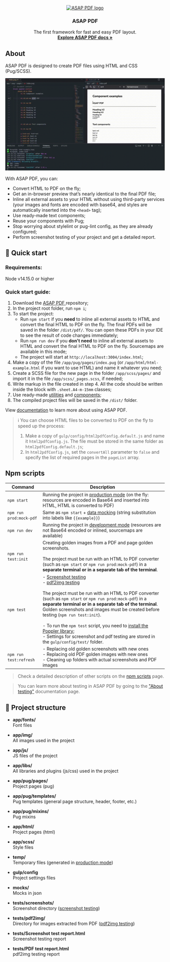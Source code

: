 <p align="center">
	<a href="https://asap-pdf.com/">
		<img src="https://asap-pdf.com/favicon/android-chrome-512x512.png" alt="ASAP PDF logo" width="110" height="110">
	</a>
</p>

<h3 align="center">ASAP PDF</h3>

<p align="center">
	The first framework for fast and easy PDF layout.
	<br>
	<a href="https://asap-pdf.com/storybook-static/index.html?path=/story/introduction-welcome--page">
		<strong>Explore ASAP PDF docs »</strong>
	</a>
</p>


## About

ASAP PDF is designed to create PDF files using HTML and CSS (Pug/SCSS).

![ASAP PDF Demo](/demo.gif)

With ASAP PDF, you can:

+ Convert HTML to PDF on the fly;
+ Get an in-browser preview that’s nearly identical to the final PDF file;
+ Inline all external assets to your HTML without using third-party services (your images and fonts are encoded with
base64, and styles are automatically inserted into the `<head>` tag);
+ Use ready-made text components;
+ Reuse your components with Pug;
+ Stop worrying about stylelint or pug-lint config, as they are already configured;
+ Perform screenshot testing of your project and get a detailed report.


## 🚀 Quick start

### Requirements:

Node v14.15.0 or higher

### Quick start guide:

<ol>
	<li>
		Download the <a href="https://github.com/ArtoriasVictrix/asap-pdf" rel="noopener">ASAP PDF </a>repository;
	</li>
	<li>
		In the project root folder, run <code>npm i</code>;
	</li>
	<li>
		To start the project:
		<ul>
			<li>
				Run <code>npm start</code> if you <strong>need</strong> to inline all external assets to HTML and
				convert the final HTML to PDF on the fly. The final PDFs will be saved in the folder <code>/dist/pdf/</code>.
				You can open these PDFs in your IDE to see the result of code changes immediately;
			</li>
			<li>
				Run <code>npm run dev</code> if you <strong>don't need</strong> to inline all external assets to HTML
				and convert the final HTML to PDF on the fly. Sourcemaps are available in this mode;
			</li>
			<li>
				The project will start at <code>http://localhost:3004/index.html</code>;
			</li>
		</ul>
	</li>
	<li>
		Make a copy of the file <code>/app/pug/pages/index.pug</code> (or <code>/app/html/html-example.html</code> if you want to use HTML) and name it whatever you need;
	</li>
	<li>
		Create a SCSS file for the new page in the folder <code>/app/scss/pages/</code> and import it in the file <code>/app/scss/_pages.scss</code>, if needed;
	</li>
	<li>
		Write markup in the file created in step 4. All the code should be written inside the block with <code>.sheet.A4-m-15mm</code> classes;
	</li>
	<li>
		Use ready-made <a href="https://asap-pdf.com/storybook-static/index.html?path=/story/utilities-main-display--page">utilities</a> and <a href="https://asap-pdf.com/storybook-static/index.html?path=/story/introduction-components--page">components</a>;
	</li>
	<li>
		The compiled project files will be saved in the <code>/dist/</code> folder.
	</li>
</ol>

<p>
	View <a href="https://asap-pdf.com/storybook-static/index.html?path=/story/introduction-welcome--page" target="_blank">documentation</a> to learn more about using ASAP PDF.
</p>

<blockquote>
    <p>
		ℹ️ You can choose HTML files to be converted to PDF on the fly to speed up the process:
	</p>
    <ol>
        <li>
			Make a copy of <code>gulp/config/html2pdfConfig.default.js</code> and name it <code>html2pdfConfig.js</code>. The file must be stored in the same folder as <code>html2pdfConfig.default.js</code>;
        </li>
        <li>
			In <code>html2pdfConfig.js</code>, set the <code>convertAll</code> parameter to <code>false</code> and specify the list of required pages in the <code>pageList</code> array.
        </li>
    </ol>
</blockquote>


## Npm scripts

| Command                 | Description                                                                                                                                                                                                                                                                                                                                                                                                                                                                                                                                                         |
|-------------------------|---------------------------------------------------------------------------------------------------------------------------------------------------------------------------------------------------------------------------------------------------------------------------------------------------------------------------------------------------------------------------------------------------------------------------------------------------------------------------------------------------------------------------------------------------------------------|
| `npm start`             | Running the project in [production mode](https//asap-pdf.com/storybook-static/index.html?path=/story/get-started-npm-scripts--page#production) (on the fly: resources are encoded in Base64 and inserted into HTML, HTML is converted to PDF)                                                                                                                                                                                                                                                                                                                                                                                                                                           |
| `npm run prod:mock-pdf` | Same as `npm start` + [data mocking](https://asap-pdf.com/storybook-static/index.html?path=/story/test-mocking--page) (string substitution into labels like  `{{example}}`)                                                                                                                                                                                                                                                                                                                                                                                                                                     |
| `npm run dev`           | Running the project in [development mode](https//asap-pdf.com/storybook-static/index.html?path=/story/get-started-npm-scripts--page#development) (resources are not Base64 encoded or inlined, sourcemaps are available)                                                                                                                                                                                                                                                                                                                                                                                                                                                           |
| `npm run test:init`     | Creating golden images from a PDF and page golden screenshots.<br><br>The project must be run with an HTML to PDF converter (such as `npm start` or `npm run prod:mock-pdf`) in a **separate terminal or in a separate tab of the terminal**.                                                                                                                                                                                                                                                                                                                                                |
| `npm test`              | - [Screenshot testing](https://asap-pdf.com/storybook-static/index.html?path=/story/test-about--page#screenshot)<br>- [pdf2img testing](https://asap-pdf.com/storybook-static/index.html?path=/story/test-about--page#pdf2img)<br><br>The project must be run with an HTML to PDF converter (such as `npm start` or `npm run prod:mock-pdf`) in a **separate terminal or in a separate tab of the terminal**. Golden screenshots and images must be created before testing (`npm run test:init`).<br><br>- To run the `npm test` script, you need to [install the Poppler library](https://asap-pdf.com/storybook-static/index.html?path=/story/get-started-install-poppler--page);<br>- Settings for screenshot and pdf testing are stored in the `gulp/config/test/` folder. |
| `npm run test:refresh`  | - Replacing old golden screenshots with new ones<br>- Replacing old PDF golden images with new ones<br>- Cleaning up folders with actual screenshots and PDF images                                                                                                                                                                                                                                                                                                                                                                                                    |

> Check a detailed description of other scripts on the [npm scripts](https://asap-pdf.com/storybook-static/index.html?path=/story/get-started-npm-scripts--page) page.

> You can learn more about testing in ASAP PDF by going to the ["About testing"](https://asap-pdf.com/storybook-static/index.html?path=/story/test-about--page) documentation page.

## 📁 Project structure

- **app/fonts/**  
Font files

- **app/img/**  
All images used in the project

- **app/js/**  
JS files of the project

- **app/libs/**  
All libraries and plugins (js/css) used in the project

- **app/pug/pages/**  
Project pages (pug)

- **app/pug/templates/**  
Pug templates (general page structure, header, footer, etc.)

- **app/pug/mixins/**  
Pug mixins

- **app/html/**  
Project pages (html)

- **app/scss/**  
Style files

- **temp/**  
Temporary files (generated in
[production mode](https://asap-pdf.com/storybook-static/index.html?path=/story/get-started-project-settings--page))

- **gulp/config**  
Project settings files

- **mocks/**  
Mocks in json

- **tests/screenshots/**  
Screenshot directory ([screenshot testing](https://asap-pdf.com/storybook-static/index.html?path=/story/test-about--page#screenshot))

- **tests/pdf2img/**  
Directory for images extracted from PDF ([pdf2img testing](https://asap-pdf.com/storybook-static/index.html?path=/story/test-about--page#pdf2img))

- **tests/Screenshot test report.html**  
Screenshot testing report

- **tests/PDF test report.html**  
pdf2img testing report
